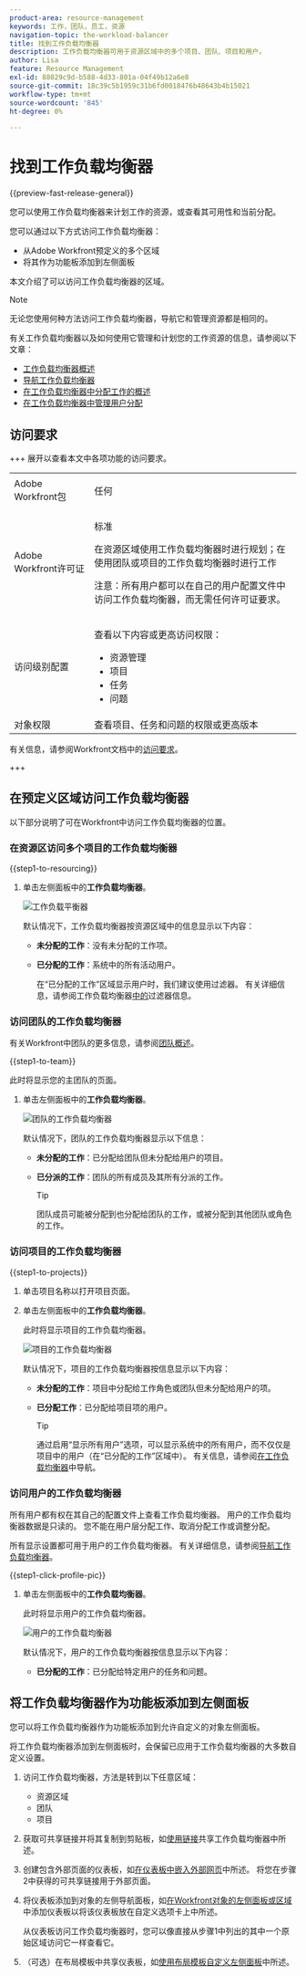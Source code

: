 ```yaml
---
product-area: resource-management
keywords: 工作，团队，员工，资源
navigation-topic: the-workload-balancer
title: 找到工作负载均衡器
description: 工作负载均衡器可用于资源区域中的多个项目、团队、项目和用户。
author: Lisa
feature: Resource Management
exl-id: 88029c9d-b588-4d33-801a-04f49b12a6e8
source-git-commit: 18c39c5b1959c31b6fd0018476b48643b4b15021
workflow-type: tm+mt
source-wordcount: '845'
ht-degree: 0%

---
```


# 找到工作负载均衡器

{{preview-fast-release-general}}

您可以使用工作负载均衡器来计划工作的资源，或查看其可用性和当前分配。

您可以通过以下方式访问工作负载均衡器：

* 从Adobe Workfront预定义的多个区域
* 将其作为功能板添加到左侧面板

本文介绍了可以访问工作负载均衡器的区域。

>[!NOTE]
>
>无论您使用何种方法访问工作负载均衡器，导航它和管理资源都是相同的。
>
>有关工作负载均衡器以及如何使用它管理和计划您的工作资源的信息，请参阅以下文章：
>
>* [工作负载均衡器概述](../../resource-mgmt/workload-balancer/overview-workload-balancer.md)
>* [导航工作负载均衡器](../../resource-mgmt/workload-balancer/navigate-the-workload-balancer.md)
>* [在工作负载均衡器中分配工作的概述](../../resource-mgmt/workload-balancer/assign-work-in-workload-balancer.md)
>* [在工作负载均衡器中管理用户分配](../../resource-mgmt/workload-balancer/manage-user-allocations-workload-balancer.md)

## 访问要求

+++ 展开以查看本文中各项功能的访问要求。

<table style="table-layout:auto"> 
 <col> 
 <col> 
 <tbody> 
  <tr> 
   <td>Adobe Workfront包</td> 
   <td><p>任何</p></td>
  </tr> 
  <tr> 
   <td>Adobe Workfront许可证</td> 
   <td><p>标准</p>
       <p>在资源区域使用工作负载均衡器时进行规划；在使用团队或项目的工作负载均衡器时进行工作</p>
       <p><span class="preview">注意：所有用户都可以在自己的用户配置文件中访问工作负载均衡器，而无需任何许可证要求。</span></p></td>
  </tr> 
   <td>访问级别配置</td> 
   <td> <p>查看以下内容或更高访问权限：</p> 
    <ul> 
     <li>资源管理</li> 
     <li>项目</li> 
     <li>任务</li> 
     <li>问题</li> 
    </ul> </td> 
  </tr> 
  <tr> 
   <td>对象权限</td> 
   <td>查看项目、任务和问题的权限或更高版本</td> 
  </tr> 
 </tbody> 
</table>

有关信息，请参阅Workfront文档中的[访问要求](/help/quicksilver/administration-and-setup/add-users/access-levels-and-object-permissions/access-level-requirements-in-documentation.md)。

+++

## 在预定义区域访问工作负载均衡器

以下部分说明了可在Workfront中访问工作负载均衡器的位置。

### 在资源区访问多个项目的工作负载均衡器

{{step1-to-resourcing}}

1. 单击左侧面板中的&#x200B;**工作负载均衡器**。

   ![工作负载平衡器](assets/nwe-balancer-global.png)

   默认情况下，工作负载均衡器按资源区域中的信息显示以下内容：

   * **未分配的工作**：没有未分配的工作项。
   * **已分配的工作**：系统中的所有活动用户。

     在“已分配的工作”区域显示用户时，我们建议使用过滤器。 有关详细信息，请参阅工作负载均衡器[中的](../workload-balancer/filter-information-workload-balancer.md)过滤器信息。

### 访问团队的工作负载均衡器

有关Workfront中团队的更多信息，请参阅[团队概述](/help/quicksilver/people-teams-and-groups/create-and-manage-teams/teams-overview.md)。

{{step1-to-team}}

此时将显示您的主团队的页面。

1. 单击左侧面板中的&#x200B;**工作负载均衡器**。

   ![团队的工作负载均衡器](assets/nwe-balancer-team-350x172.png)

   默认情况下，团队的工作负载均衡器显示以下信息：

   * **未分配的工作**：已分配给团队但未分配给用户的项目。
   * **已分派的工作**：团队的所有成员及其所有分派的工作。

     >[!TIP]
     >
     >团队成员可能被分配到也分配给团队的工作，或被分配到其他团队或角色的工作。

### 访问项目的工作负载均衡器

{{step1-to-projects}}

1. 单击项目名称以打开项目页面。
1. 单击左侧面板中的&#x200B;**工作负载均衡器**。

   此时将显示项目的工作负载均衡器。

   ![项目的工作负载均衡器](assets/nwe-balancer-project-350x152.png)

   默认情况下，项目的工作负载均衡器按信息显示以下内容：

   * **未分配的工作**：项目中分配给工作角色或团队但未分配给用户的项。
   * **已分配工作**：已分配给项目项的用户。

     >[!TIP]
     >
     >通过启用“显示所有用户”选项，可以显示系统中的所有用户，而不仅仅是项目中的用户（在“已分配的工作”区域中）。 有关信息，请参阅[在工作负载均衡器](../workload-balancer/navigate-the-workload-balancer.md)中导航。

<div class="preview">

### 访问用户的工作负载均衡器

所有用户都有权在其自己的配置文件上查看工作负载均衡器。 用户的工作负载均衡器数据是只读的。 您不能在用户层分配工作、取消分配工作或调整分配。

所有显示设置都可用于用户的工作负载均衡器。 有关详细信息，请参阅[导航工作负载均衡器](/help/quicksilver/resource-mgmt/workload-balancer/navigate-the-workload-balancer.md)。

{{step1-click-profile-pic}}

1. 单击左侧面板中的&#x200B;**工作负载均衡器**。

   此时将显示用户的工作负载均衡器。

   ![用户的工作负载均衡器](assets/workload-balancer-user.png)

   默认情况下，用户的工作负载均衡器按信息显示以下内容：

   * **已分配的工作**：已分配给特定用户的任务和问题。

</div>

## 将工作负载均衡器作为功能板添加到左侧面板

您可以将工作负载均衡器作为功能板添加到允许自定义的对象左侧面板。

将工作负载均衡器添加到左侧面板时，会保留已应用于工作负载均衡器的大多数自定义设置。

1. 访问工作负载均衡器，方法是转到以下任意区域：

   * 资源区域
   * 团队
   * 项目

1. 获取可共享链接并将其复制到剪贴板，如[使用链接](../../resource-mgmt/workload-balancer/share-link-for-workload-balancer.md)共享工作负载均衡器中所述。
1. 创建包含外部页面的仪表板，如[在仪表板中嵌入外部网页](../../reports-and-dashboards/dashboards/creating-and-managing-dashboards/embed-external-web-page-dashboard.md)中所述。 将您在步骤2中获得的可共享链接用于外部页面。

   <!--
      (NOTE: ensure this stays correct)
      -->

1. 将仪表板添加到对象的左侧导航面板，如[在Workfront对象的左侧面板或区域](../../workfront-basics/manage-your-account-and-profile/configuring-your-user-profile/create-custom-tabs.md)中添加仪表板以将该仪表板放在自定义选项卡上中所述。

   从仪表板访问工作负载均衡器时，您可以像直接从步骤1中列出的其中一个原始区域访问它一样查看它。

   <!--
      (NOTE: ensure this stays correct)
     -->

1. （可选）在布局模板中共享仪表板，如[使用布局模板自定义左侧面板](../../administration-and-setup/customize-workfront/use-layout-templates/customize-left-panel.md)中所述。


<!--
For a team:

* From the Workload Balancer section of a team.

  You can adjust allocations and review or assign work from multiple projects to individual team members.

For a project:

  You can do the following when you use the Workload Balancer within a project:

   * Assign work on the project to users already assigned other work on the project.
   * Assign work to any user that might not be on the project.

   * View additional work that users are assigned to on other projects.
   * Adjust user allocations to work items.-->
